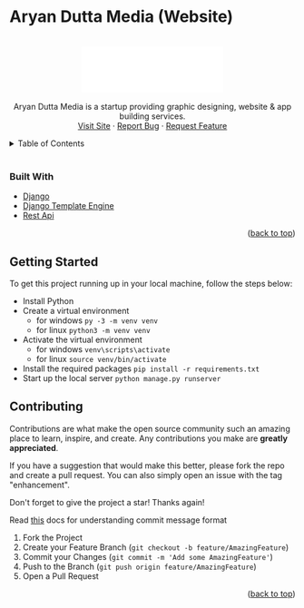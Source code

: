 # Aryan Dutta Media (Website)

<!-- LOGO -->
<br />
<div align="center">
  <a href="https://github.com/Aryan-Dutta-Media/official-deployed">
    <img src="staticfiles/assets/compress/arlogo-min.png" alt="Aryan Dutta Media" width="250" height="80">
  </a>

  <p align="center">
    Aryan Dutta Media is a startup providing graphic designing, website & app building services.
    <br/>
    <a href="https://aryan-dutta-media-official.herokuapp.com/">Visit Site</a>
    ·
    <a href=https://github.com/Aryan-Dutta-Media/official-deployed/issues>Report Bug</a>
    ·
    <a href=https://github.com/Aryan-Dutta-Media/official-deployed/issues>Request Feature</a>
  </p>
</div>

<!-- TABLE OF CONTENTS -->
<details>
  <summary>Table of Contents</summary>
  <ol>
    <li>
      <a href="#built-with">Built With</a>
    </li>
    <li>
      <a href="#getting-started">Getting Started</a>
    </li>
    <li><a href="#contributing">Contributing</a></li>
  </ol>
</details>
<br/>

### Built With


* [Django](https://www.djangoproject.com/)
* [Django Template Engine](https://www.djangoproject.com/)
* [Rest Api](https://www.redhat.com/en/topics/api/what-is-a-rest-api)

<p align="right">(<a href="#top">back to top</a>)</p>

<!-- GETTING STARTED -->
## Getting Started

To get this project running up in your local machine, follow the steps below:

* Install Python
* Create a virtual environment 
  - for windows `py -3 -m venv venv`
  - for linux `python3 -m venv venv`
* Activate the virtual environment
  - for windows `venv\scripts\activate`
  - for linux `source venv/bin/activate`
* Install the required packages `pip install -r requirements.txt`
* Start up the local server `python manage.py runserver`
  
<!-- CONTRIBUTING -->
## Contributing

Contributions are what make the open source community such an amazing place to learn, inspire, and create. Any contributions you make are **greatly appreciated**.

If you have a suggestion that would make this better, please fork the repo and create a pull request. You can also simply open an issue with the tag "enhancement".

Don't forget to give the project a star! Thanks again!

Read [this](https://gist.github.com/brianclements/841ea7bffdb01346392c) docs for understanding commit message format

1. Fork the Project
2. Create your Feature Branch (`git checkout -b feature/AmazingFeature`)
3. Commit your Changes (`git commit -m 'Add some AmazingFeature'`)
4. Push to the Branch (`git push origin feature/AmazingFeature`)
5. Open a Pull Request

<p align="right">(<a href="#top">back to top</a>)</p>